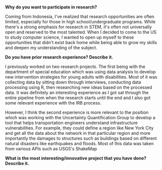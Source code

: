 
**Why do you want to participate in research?**

Coming from Indonesia, I've realized that research opportunities are often limited, especially for those in high school/undergraduate programs. While there's a strong emphasis for research in STEM, it's often not universally open and reserved to the most talented. When I decided to come to the US to study computer science, I wanted to open up myself to these opportunities that didn't exist back home while being able to grow my skills and deepen my understanding of the subject. 

**Do you have prior research experience? Describe it.**

I previously worked on two research projects. The first being with the department of special education which was using data analysis to develop new intervention strategies for young adults with disabilities. Most of it was collecting data by sitting down through interviews, conducting data processing using R, then researching new ideas based on the processed data. It was definitely an interesting experience as I got sat through the entire pipeline from when the research starts until the end and I also got some relevant experience with the IRB process. 

However, I think the second experience is more relevant to the position which was working with the Uncertainty Quantification Group to develop a tool that helps transportation engineers understand infrastructure vulnerabilities. For example, they could define a region like New York City and get all the data about the network in that particular region and more importantly the damages to structures such as buildings based on different natural disasters like earthquakes and floods. Most of this data was taken from various APIs such as USGS's ShakeMap

**What is the most interesting/innovative project that you have done? Describe it.**